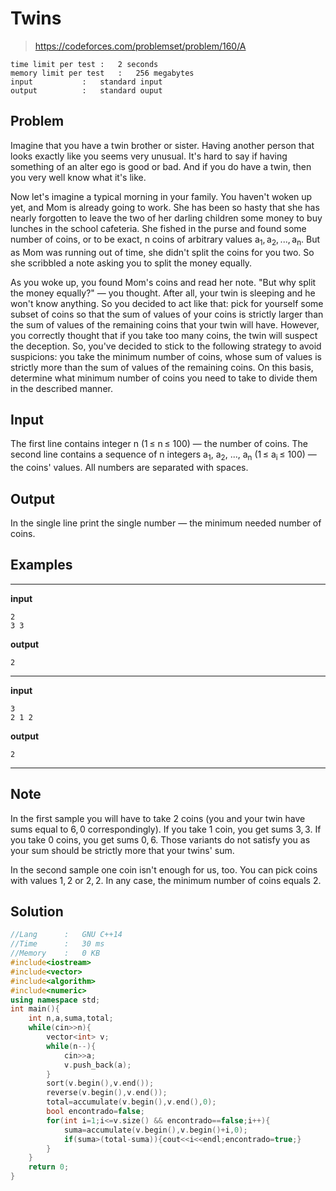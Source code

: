 # Twins

> https://codeforces.com/problemset/problem/160/A

```
time limit per test	:	2 seconds
memory limit per test	:	256 megabytes
input			:	standard input
output			:	standard ouput
```

## Problem

Imagine that you have a twin brother or sister. Having another person that looks exactly like you seems very unusual. It's hard to say if having something of an alter ego is good or bad. And if you do have a twin, then you very well know what it's like.

Now let's imagine a typical morning in your family. You haven't woken up yet, and Mom is already going to work. She has been so hasty that she has nearly forgotten to leave the two of her darling children some money to buy lunches in the school cafeteria. She fished in the purse and found some number of coins, or to be exact, n coins of arbitrary values a<sub>1</sub>, a<sub>2</sub>, ..., a<sub>n</sub>. But as Mom was running out of time, she didn't split the coins for you two. So she scribbled a note asking you to split the money equally.

As you woke up, you found Mom's coins and read her note. "But why split the money equally?" — you thought. After all, your twin is sleeping and he won't know anything. So you decided to act like that: pick for yourself some subset of coins so that the sum of values of your coins is strictly larger than the sum of values of the remaining coins that your twin will have. However, you correctly thought that if you take too many coins, the twin will suspect the deception. So, you've decided to stick to the following strategy to avoid suspicions: you take the minimum number of coins, whose sum of values is strictly more than the sum of values of the remaining coins. On this basis, determine what minimum number of coins you need to take to divide them in the described manner.

## Input

The first line contains integer n (1 &leq; n &leq; 100) — the number of coins. The second line contains a sequence of n integers a<sub>1</sub>, a<sub>2</sub>, ..., a<sub>n</sub> (1 &leq; a<sub>i</sub> &leq; 100) — the coins' values. All numbers are separated with spaces.

## Output

In the single line print the single number — the minimum needed number of coins.

## Examples

---
**input**
```
2
3 3
```
**output**
```
2
```
---
**input**
```
3
2 1 2
```
**output**
```
2
```
---

## Note

In the first sample you will have to take 2 coins (you and your twin have sums equal to 6, 0 correspondingly). If you take 1 coin, you get sums 3, 3. If you take 0 coins, you get sums 0, 6. Those variants do not satisfy you as your sum should be strictly more that your twins' sum.

In the second sample one coin isn't enough for us, too. You can pick coins with values 1, 2 or 2, 2. In any case, the minimum number of coins equals 2.

## Solution

```c++
//Lang		:	GNU C++14
//Time		:	30 ms
//Memory	:	0 KB
#include<iostream>
#include<vector>
#include<algorithm>
#include<numeric>
using namespace std;
int main(){
	int n,a,suma,total;
	while(cin>>n){
		vector<int> v;	
		while(n--){
			cin>>a;
			v.push_back(a);
		}
		sort(v.begin(),v.end());
		reverse(v.begin(),v.end());
		total=accumulate(v.begin(),v.end(),0);
		bool encontrado=false;
		for(int i=1;i<=v.size() && encontrado==false;i++){
			suma=accumulate(v.begin(),v.begin()+i,0);
			if(suma>(total-suma)){cout<<i<<endl;encontrado=true;}
		}
	}
	return 0;
}
```
